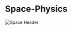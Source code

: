 # Space-Physics

![Space Header](https://drive.google.com/file/d/1J7Iccl6CJbUqUP0Y4xF24Ul-rsn0W9an/view?usp=sharing)
